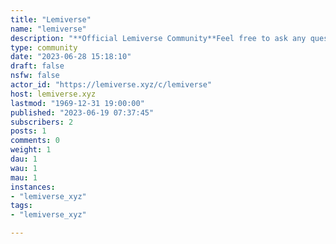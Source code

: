 ```yaml
---
title: "Lemiverse" 
name: "lemiverse"
description: "**Official Lemiverse Community**Feel free to ask any questions!"
type: community
date: "2023-06-28 15:18:10"
draft: false
nsfw: false
actor_id: "https://lemiverse.xyz/c/lemiverse"
host: lemiverse.xyz
lastmod: "1969-12-31 19:00:00"
published: "2023-06-19 07:37:45"
subscribers: 2
posts: 1
comments: 0
weight: 1
dau: 1
wau: 1
mau: 1
instances:
- "lemiverse_xyz"
tags: 
- "lemiverse_xyz"

---
```

